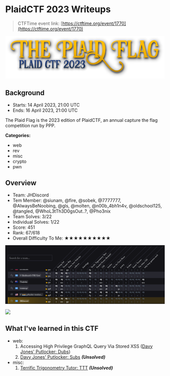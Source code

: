 # PlaidCTF 2023 Writeups

> CTFTime event link: [https://ctftime.org/event/1770](https://ctftime.org/event/1770)

![](https://github.com/siunam321/CTF-Writeups/blob/main/PlaidCTF-2023/images/banner.png)

## Background

- Starts: 14 April 2023, 21:00 UTC
- Ends: 16 April 2023, 21:00 UTC

The Plaid Flag is the 2023 edition of PlaidCTF, an annual capture the flag competition run by PPP.

**Categories:**

- web
- rev
- misc
- crypto
- pwn

## Overview

- Team: JHDiscord
- Tem Member: @siunam, @fire, @sobek, @7777777, @AlwaysBeNoobing, @gls, @molten, @n00b_4bh1n4v, @oldschool125, @tangled, @WhoL3tTh3D0gsOut..?, @Pho3nix
- Team Solves: 3/22
- Individual Solves: 1/22
- Score: 451
- Rank: 67/618
- Overall Difficulty To Me: ★★★★★★★★★★

![](https://github.com/siunam321/CTF-Writeups/blob/main/PlaidCTF-2023/images/score.png)

![](https://github.com/siunam321/CTF-Writeups/blob/main/PlaidCTF-2023/images/solves.png)

## What I've learned in this CTF

- web:
    1. Accessing High Privilege GraphQL Query Via Stored XSS ([Davy Jones' Putlocker: Dubs](https://github.com/siunam321/CTF-Writeups/blob/main/PlaidCTF-2023/web/Davy-Jones-Putlocker/README.md))
    2. [Davy Jones' Putlocker: Subs](https://github.com/siunam321/CTF-Writeups/blob/main/PlaidCTF-2023/web/Davy-Jones-Putlocker/README.md#subs) ***(Unsolved)***
- misc:
    1. [Terrific Trigonometry Tutor: TTT](https://github.com/siunam321/CTF-Writeups/blob/main/PlaidCTF-2023/misc/Terrific-Trigonometry-Tutor/README.md) ***(Unsolved)***